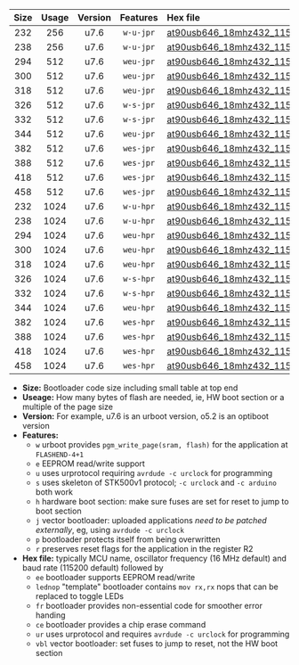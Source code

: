 |Size|Usage|Version|Features|Hex file|
|:-:|:-:|:-:|:-:|:--|
|232|256|u7.6|`w-u-jpr`|[at90usb646_18mhz432_115200bps_ur_vbl.hex](https://raw.githubusercontent.com/stefanrueger/urboot/main//at90usb646_18mhz432_115200bps_ur_vbl.hex)|
|238|256|u7.6|`w-u-jpr`|[at90usb646_18mhz432_115200bps_lednop_ur_vbl.hex](https://raw.githubusercontent.com/stefanrueger/urboot/main//at90usb646_18mhz432_115200bps_lednop_ur_vbl.hex)|
|294|512|u7.6|`weu-jpr`|[at90usb646_18mhz432_115200bps_ee_ur_vbl.hex](https://raw.githubusercontent.com/stefanrueger/urboot/main//at90usb646_18mhz432_115200bps_ee_ur_vbl.hex)|
|300|512|u7.6|`weu-jpr`|[at90usb646_18mhz432_115200bps_ee_lednop_ur_vbl.hex](https://raw.githubusercontent.com/stefanrueger/urboot/main//at90usb646_18mhz432_115200bps_ee_lednop_ur_vbl.hex)|
|318|512|u7.6|`weu-jpr`|[at90usb646_18mhz432_115200bps_ee_lednop_fr_ur_vbl.hex](https://raw.githubusercontent.com/stefanrueger/urboot/main//at90usb646_18mhz432_115200bps_ee_lednop_fr_ur_vbl.hex)|
|326|512|u7.6|`w-s-jpr`|[at90usb646_18mhz432_115200bps_vbl.hex](https://raw.githubusercontent.com/stefanrueger/urboot/main//at90usb646_18mhz432_115200bps_vbl.hex)|
|332|512|u7.6|`w-s-jpr`|[at90usb646_18mhz432_115200bps_lednop_vbl.hex](https://raw.githubusercontent.com/stefanrueger/urboot/main//at90usb646_18mhz432_115200bps_lednop_vbl.hex)|
|344|512|u7.6|`weu-jpr`|[at90usb646_18mhz432_115200bps_ee_lednop_fr_ce_ur_vbl.hex](https://raw.githubusercontent.com/stefanrueger/urboot/main//at90usb646_18mhz432_115200bps_ee_lednop_fr_ce_ur_vbl.hex)|
|382|512|u7.6|`wes-jpr`|[at90usb646_18mhz432_115200bps_ee_vbl.hex](https://raw.githubusercontent.com/stefanrueger/urboot/main//at90usb646_18mhz432_115200bps_ee_vbl.hex)|
|388|512|u7.6|`wes-jpr`|[at90usb646_18mhz432_115200bps_ee_lednop_vbl.hex](https://raw.githubusercontent.com/stefanrueger/urboot/main//at90usb646_18mhz432_115200bps_ee_lednop_vbl.hex)|
|418|512|u7.6|`wes-jpr`|[at90usb646_18mhz432_115200bps_ee_lednop_fr_vbl.hex](https://raw.githubusercontent.com/stefanrueger/urboot/main//at90usb646_18mhz432_115200bps_ee_lednop_fr_vbl.hex)|
|458|512|u7.6|`wes-jpr`|[at90usb646_18mhz432_115200bps_ee_lednop_fr_ce_vbl.hex](https://raw.githubusercontent.com/stefanrueger/urboot/main//at90usb646_18mhz432_115200bps_ee_lednop_fr_ce_vbl.hex)|
|232|1024|u7.6|`w-u-hpr`|[at90usb646_18mhz432_115200bps_ur.hex](https://raw.githubusercontent.com/stefanrueger/urboot/main//at90usb646_18mhz432_115200bps_ur.hex)|
|238|1024|u7.6|`w-u-hpr`|[at90usb646_18mhz432_115200bps_lednop_ur.hex](https://raw.githubusercontent.com/stefanrueger/urboot/main//at90usb646_18mhz432_115200bps_lednop_ur.hex)|
|294|1024|u7.6|`weu-hpr`|[at90usb646_18mhz432_115200bps_ee_ur.hex](https://raw.githubusercontent.com/stefanrueger/urboot/main//at90usb646_18mhz432_115200bps_ee_ur.hex)|
|300|1024|u7.6|`weu-hpr`|[at90usb646_18mhz432_115200bps_ee_lednop_ur.hex](https://raw.githubusercontent.com/stefanrueger/urboot/main//at90usb646_18mhz432_115200bps_ee_lednop_ur.hex)|
|318|1024|u7.6|`weu-hpr`|[at90usb646_18mhz432_115200bps_ee_lednop_fr_ur.hex](https://raw.githubusercontent.com/stefanrueger/urboot/main//at90usb646_18mhz432_115200bps_ee_lednop_fr_ur.hex)|
|326|1024|u7.6|`w-s-hpr`|[at90usb646_18mhz432_115200bps.hex](https://raw.githubusercontent.com/stefanrueger/urboot/main//at90usb646_18mhz432_115200bps.hex)|
|332|1024|u7.6|`w-s-hpr`|[at90usb646_18mhz432_115200bps_lednop.hex](https://raw.githubusercontent.com/stefanrueger/urboot/main//at90usb646_18mhz432_115200bps_lednop.hex)|
|344|1024|u7.6|`weu-hpr`|[at90usb646_18mhz432_115200bps_ee_lednop_fr_ce_ur.hex](https://raw.githubusercontent.com/stefanrueger/urboot/main//at90usb646_18mhz432_115200bps_ee_lednop_fr_ce_ur.hex)|
|382|1024|u7.6|`wes-hpr`|[at90usb646_18mhz432_115200bps_ee.hex](https://raw.githubusercontent.com/stefanrueger/urboot/main//at90usb646_18mhz432_115200bps_ee.hex)|
|388|1024|u7.6|`wes-hpr`|[at90usb646_18mhz432_115200bps_ee_lednop.hex](https://raw.githubusercontent.com/stefanrueger/urboot/main//at90usb646_18mhz432_115200bps_ee_lednop.hex)|
|418|1024|u7.6|`wes-hpr`|[at90usb646_18mhz432_115200bps_ee_lednop_fr.hex](https://raw.githubusercontent.com/stefanrueger/urboot/main//at90usb646_18mhz432_115200bps_ee_lednop_fr.hex)|
|458|1024|u7.6|`wes-hpr`|[at90usb646_18mhz432_115200bps_ee_lednop_fr_ce.hex](https://raw.githubusercontent.com/stefanrueger/urboot/main//at90usb646_18mhz432_115200bps_ee_lednop_fr_ce.hex)|

- **Size:** Bootloader code size including small table at top end
- **Useage:** How many bytes of flash are needed, ie, HW boot section or a multiple of the page size
- **Version:** For example, u7.6 is an urboot version, o5.2 is an optiboot version
- **Features:**
  + `w` urboot provides `pgm_write_page(sram, flash)` for the application at `FLASHEND-4+1`
  + `e` EEPROM read/write support
  + `u` uses urprotocol requiring `avrdude -c urclock` for programming
  + `s` uses skeleton of STK500v1 protocol; `-c urclock` and `-c arduino` both work
  + `h` hardware boot section: make sure fuses are set for reset to jump to boot section
  + `j` vector bootloader: uploaded applications *need to be patched externally*, eg, using `avrdude -c urclock`
  + `p` bootloader protects itself from being overwritten
  + `r` preserves reset flags for the application in the register R2
- **Hex file:** typically MCU name, oscillator frequency (16 MHz default) and baud rate (115200 default) followed by
  + `ee` bootloader supports EEPROM read/write
  + `lednop` "template" bootloader contains `mov rx,rx` nops that can be replaced to toggle LEDs
  + `fr` bootloader provides non-essential code for smoother error handing
  + `ce` bootloader provides a chip erase command
  + `ur` uses urprotocol and requires `avrdude -c urclock` for programming
  + `vbl` vector bootloader: set fuses to jump to reset, not the HW boot section
